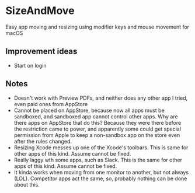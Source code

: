 # SizeAndMove
Easy app moving and resizing using modifier keys and mouse movement for macOS

## Improvement ideas
- Start on login

## Notes

- Doesn't work with Preview PDFs, and neither does any other app I tried, even paid ones from AppStore
- Cannot be placed on AppStore, because now all apps must be sandboxed, and sandboxed app cannot control other apps. Why are there apps on AppStore that do this? Because they were there before the restriction came to power, and apparently some could get special permission from Apple to keep a non-sandbox app on the store even after the rules changed.
- Resizing Xcode messes up one of the Xcode's toolbars. This is same for other apps of this kind. Assume cannot be fixed.
- Really laggy wth some apps, such as Slack. This is the same for other apps of this kind. Assume cannot be fixed.
- It kinda works when moving from one monitor to another, but not always (LOL). Competitor apps act the same, so, probably nothing can be done about this.
